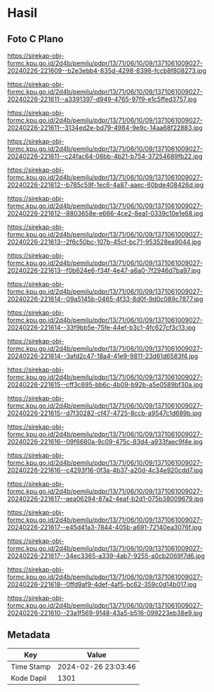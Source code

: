 # Hasil

## Foto C Plano

https://sirekap-obj-formc.kpu.go.id/2d4b/pemilu/pdpr/13/71/06/10/09/1371061009027-20240226-221609--b2e3ebb4-835d-4298-8398-fccb8f808273.jpg

https://sirekap-obj-formc.kpu.go.id/2d4b/pemilu/pdpr/13/71/06/10/09/1371061009027-20240226-221611--a3391397-d949-4765-97f9-e1c5ffed3757.jpg

https://sirekap-obj-formc.kpu.go.id/2d4b/pemilu/pdpr/13/71/06/10/09/1371061009027-20240226-221611--3134ed2e-bd79-4984-9e9c-14aa68f22883.jpg

https://sirekap-obj-formc.kpu.go.id/2d4b/pemilu/pdpr/13/71/06/10/09/1371061009027-20240226-221611--c24fac64-06bb-4b21-b754-37254689fb22.jpg

https://sirekap-obj-formc.kpu.go.id/2d4b/pemilu/pdpr/13/71/06/10/09/1371061009027-20240226-221612--b785c59f-1ec6-4a87-aaec-60bde408426d.jpg

https://sirekap-obj-formc.kpu.go.id/2d4b/pemilu/pdpr/13/71/06/10/09/1371061009027-20240226-221612--8803658e-e666-4ce2-8ea1-0339c10e1e68.jpg

https://sirekap-obj-formc.kpu.go.id/2d4b/pemilu/pdpr/13/71/06/10/09/1371061009027-20240226-221613--2f6c50bc-107b-45cf-bc71-953528ea9044.jpg

https://sirekap-obj-formc.kpu.go.id/2d4b/pemilu/pdpr/13/71/06/10/09/1371061009027-20240226-221613--f0b624e6-f34f-4e47-a6a0-7f2946d7ba97.jpg

https://sirekap-obj-formc.kpu.go.id/2d4b/pemilu/pdpr/13/71/06/10/09/1371061009027-20240226-221614--09a5145b-0465-4f33-8d0f-9d0c089c7877.jpg

https://sirekap-obj-formc.kpu.go.id/2d4b/pemilu/pdpr/13/71/06/10/09/1371061009027-20240226-221614--33f9bb5e-75fe-44ef-b3c1-4fc627cf3c13.jpg

https://sirekap-obj-formc.kpu.go.id/2d4b/pemilu/pdpr/13/71/06/10/09/1371061009027-20240226-221614--3afd2c47-18a4-41e9-9811-23d61d6583f4.jpg

https://sirekap-obj-formc.kpu.go.id/2d4b/pemilu/pdpr/13/71/06/10/09/1371061009027-20240226-221615--cff3c695-bb6c-4b09-b92b-a5e0589bf30a.jpg

https://sirekap-obj-formc.kpu.go.id/2d4b/pemilu/pdpr/13/71/06/10/09/1371061009027-20240226-221615--d7f30282-cf47-4725-8ccb-a9547c1d689b.jpg

https://sirekap-obj-formc.kpu.go.id/2d4b/pemilu/pdpr/13/71/06/10/09/1371061009027-20240226-221616--09f6680a-9c09-475c-83d4-a933faec9f4e.jpg

https://sirekap-obj-formc.kpu.go.id/2d4b/pemilu/pdpr/13/71/06/10/09/1371061009027-20240226-221616--c4293f16-0f3a-4b37-a20d-4c34e920cdd7.jpg

https://sirekap-obj-formc.kpu.go.id/2d4b/pemilu/pdpr/13/71/06/10/09/1371061009027-20240226-221617--aea06294-87a2-4eaf-b2d1-075b38009679.jpg

https://sirekap-obj-formc.kpu.go.id/2d4b/pemilu/pdpr/13/71/06/10/09/1371061009027-20240226-221617--e45d41a3-7844-405b-a691-72140ea3076f.jpg

https://sirekap-obj-formc.kpu.go.id/2d4b/pemilu/pdpr/13/71/06/10/09/1371061009027-20240226-221617--34ec3365-a339-4ab7-9255-a0cb2069f7d6.jpg

https://sirekap-obj-formc.kpu.go.id/2d4b/pemilu/pdpr/13/71/06/10/09/1371061009027-20240226-221618--0ffd9af9-4def-4af5-bc62-359c0d14b017.jpg

https://sirekap-obj-formc.kpu.go.id/2d4b/pemilu/pdpr/13/71/06/10/09/1371061009027-20240226-221610--23a1f569-9148-43a5-b516-099223eb38e9.jpg


## Metadata

| Key        | Value               |
| ---------- | ------------------- |
| Time Stamp | 2024-02-26 23:03:46 |
| Kode Dapil | 1301                |



